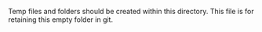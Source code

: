 Temp files and folders should be created within this directory. This file is for retaining this empty folder in git.
